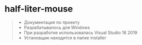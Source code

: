 # half-liter-mouse

> * Документация по проекту
> * Разрабатывалось для Windows
> * При разработке использовалась Visual Studio 16 2019
> * Установщик находится в папке installer
